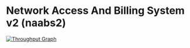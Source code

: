 Network Access And Billing System v2 (naabs2)
=====

[![Throughput Graph](https://graphs.waffle.io/davidjeddy/naabs2/throughput.svg)](https://waffle.io/davidjeddy/naabs2/metrics)
